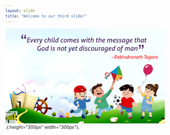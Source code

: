 ```yaml
---
layout: slide
title: "Welcome to our third slide!"
---
```

![too](./images/001_children.jpg 'how does it come').{:height="300px" width="300px"}.


